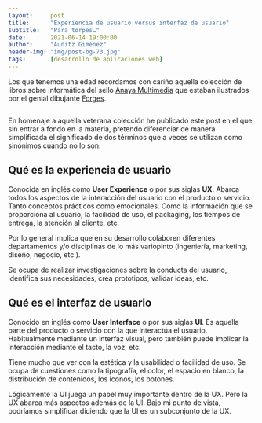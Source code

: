 ```yaml
---
layout:     post
title:      "Experiencia de usuario versus interfaz de usuario"
subtitle:   "Para torpes…"
date:       2021-06-14 19:00:00
author:     "Aunitz Giménez"
header-img: "img/post-bg-73.jpg"
tags:       [desarrollo de aplicaciones web]
---
```


<p>Los que tenemos una edad recordamos con cariño aquella colección de libros sobre informática del sello <a href="https://www.anayamultimedia.es/" target="_blank" rel="noopener noreferrer">Anaya Multimedia</a> que estaban ilustrados por el genial dibujante <a href="https://es.wikipedia.org/wiki/Forges" target="_blank" rel="noopener noreferrer">Forges</a>.</p>

<p><img src="{{ site.baseurl }}/img/experiencia-de-usuario-versus-interfaz-de-usuario-01.jpg" loading="lazy" alt=""></p>

<p>En homenaje a aquella veterana colección he publicado este post en el que, sin entrar a fondo en la materia, pretendo diferenciar de manera simplificada el significado de dos términos que a veces se utilizan como sinónimos cuando no lo son.</p>

<h2>Qué es la experiencia de usuario</h2>

<p>Conocida en inglés como <strong>User Experience</strong> o por sus siglas <strong>UX</strong>. Abarca todos los aspectos de la interacción del usuario con el producto o servicio. Tanto conceptos prácticos como emocionales. Como la información que se proporciona al usuario, la facilidad de uso, el packaging, los tiempos de entrega, la atención al cliente, etc.</p>

<p>Por lo general implica que en su desarrollo colaboren diferentes departamentos y/o disciplinas de lo más variopinto (ingeniería, marketing, diseño, negocio, etc.).</p>

<p>Se ocupa de realizar investigaciones sobre la conducta del usuario, identifica sus necesidades, crea prototipos, validar ideas, etc.</p>

<h2>Qué es el interfaz de usuario</h2>

<p>Conocido en inglés como <strong>User Interface</strong> o por sus siglas <strong>UI</strong>. Es aquella parte del producto o servicio con la que interactúa el usuario. Habitualmente mediante un interfaz visual, pero también puede implicar la interacción mediante el tacto, la voz, etc.</p>

<p>Tiene mucho que ver con la estética y la usabilidad o facilidad de uso. Se ocupa de cuestiones como la tipografía, el color, el espacio en blanco, la distribución de contenidos, los iconos, los botones.</p>

<p>Lógicamente la UI juega un papel muy importante dentro de la UX. Pero la UX abarca más aspectos además de la UI. Bajo mi punto de vista, podríamos simplificar diciendo que la UI es un subconjunto de la UX.</p>

<p><img src="{{ site.baseurl }}/img/experiencia-de-usuario-versus-interfaz-de-usuario-02.png" loading="lazy" alt=""></p>